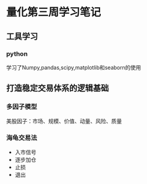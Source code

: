 # 量化第三周学习笔记



## 工具学习

### python

学习了Numpy,pandas,scipy,matplotlib和seaborn的使用



## 打造稳定交易体系的逻辑基础

### 多因子模型

美股因子：市场、规模、价值、动量、风险、质量

### 海龟交易法

* 入市信号
* 逐步加仓
* 止损
* 退出